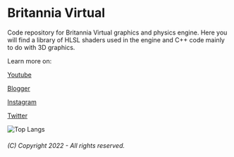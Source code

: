 <h1>Britannia Virtual</h1>

Code repository for Britannia Virtual graphics and physics engine. Here you will find a library of HLSL shaders used in the engine and C++ code mainly to do with 3D graphics.

Learn more on:

[Youtube](http://www.youtube.com/channel/UCTc-P1rJztK5dM_4Aa3UZkQ)

[Blogger](https://britanniavirtual.blogspot.com/)

[Instagram](https://www.instagram.com/britanniavirtual/)

[Twitter](https://twitter.com/britanniavirtu/)

![Top Langs](https://github-readme-stats.vercel.app/api/top-langs/?username=britanniavirtual&hide=javascript,css,scss,html&theme=slate)

<h6>(C) Copyright 2022 - All rights reserved.</h6>
